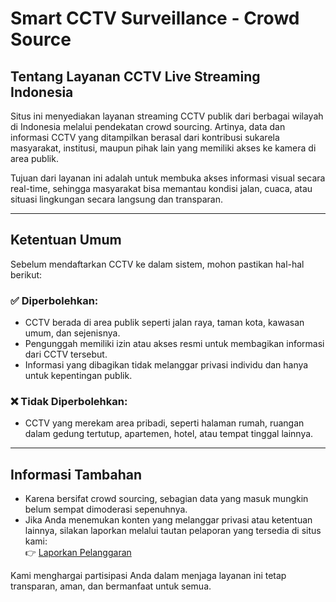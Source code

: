 # Smart CCTV Surveillance - Crowd Source

## Tentang Layanan CCTV Live Streaming Indonesia

Situs ini menyediakan layanan streaming CCTV publik dari berbagai wilayah di Indonesia melalui pendekatan crowd sourcing. Artinya, data dan informasi CCTV yang ditampilkan berasal dari kontribusi sukarela masyarakat, institusi, maupun pihak lain yang memiliki akses ke kamera di area publik.

Tujuan dari layanan ini adalah untuk membuka akses informasi visual secara real-time, sehingga masyarakat bisa memantau kondisi jalan, cuaca, atau situasi lingkungan secara langsung dan transparan.

---

## Ketentuan Umum

Sebelum mendaftarkan CCTV ke dalam sistem, mohon pastikan hal-hal berikut:

### ✅ Diperbolehkan:
- CCTV berada di area publik seperti jalan raya, taman kota, kawasan umum, dan sejenisnya.
- Pengunggah memiliki izin atau akses resmi untuk membagikan informasi dari CCTV tersebut.
- Informasi yang dibagikan tidak melanggar privasi individu dan hanya untuk kepentingan publik.

### ❌ Tidak Diperbolehkan:
- CCTV yang merekam area pribadi, seperti halaman rumah, ruangan dalam gedung tertutup, apartemen, hotel, atau tempat tinggal lainnya.

---

## Informasi Tambahan

- Karena bersifat crowd sourcing, sebagian data yang masuk mungkin belum sempat dimoderasi sepenuhnya.
- Jika Anda menemukan konten yang melanggar privasi atau ketentuan lainnya, silakan laporkan melalui tautan pelaporan yang tersedia di situs kami:  
  👉 [Laporkan Pelanggaran](https://github.com/luridarmawan/smart-cctv-surveillance/issues/new)

Kami menghargai partisipasi Anda dalam menjaga layanan ini tetap transparan, aman, dan bermanfaat untuk semua.
